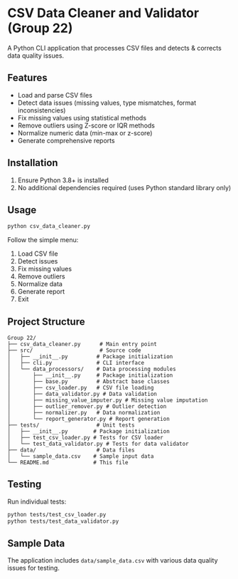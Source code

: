 # CSV Data Cleaner and Validator (Group 22)

A Python CLI application that processes CSV files and detects & corrects data quality issues.

## Features

- Load and parse CSV files
- Detect data issues (missing values, type mismatches, format inconsistencies)
- Fix missing values using statistical methods
- Remove outliers using Z-score or IQR methods
- Normalize numeric data (min-max or z-score)
- Generate comprehensive reports

## Installation

1. Ensure Python 3.8+ is installed
2. No additional dependencies required (uses Python standard library only)

## Usage

```bash
python csv_data_cleaner.py
```

Follow the simple menu:
1. Load CSV file
2. Detect issues
3. Fix missing values
4. Remove outliers
5. Normalize data
6. Generate report
0. Exit

## Project Structure

```
Group 22/
├── csv_data_cleaner.py      # Main entry point
├── src/                     # Source code
│   ├── __init__.py         # Package initialization
│   ├── cli.py              # CLI interface
│   └── data_processors/    # Data processing modules
│       ├── __init__.py     # Package initialization
│       ├── base.py         # Abstract base classes
│       ├── csv_loader.py   # CSV file loading
│       ├── data_validator.py # Data validation
│       ├── missing_value_imputer.py # Missing value imputation
│       ├── outlier_remover.py # Outlier detection
│       ├── normalizer.py   # Data normalization
│       └── report_generator.py # Report generation
├── tests/                  # Unit tests
│   ├── __init__.py        # Package initialization
│   ├── test_csv_loader.py # Tests for CSV loader
│   └── test_data_validator.py # Tests for data validator
├── data/                   # Data files
│   └── sample_data.csv    # Sample input data
└── README.md              # This file
```

## Testing

Run individual tests:
```bash
python tests/test_csv_loader.py
python tests/test_data_validator.py
```

## Sample Data

The application includes `data/sample_data.csv` with various data quality issues for testing.
